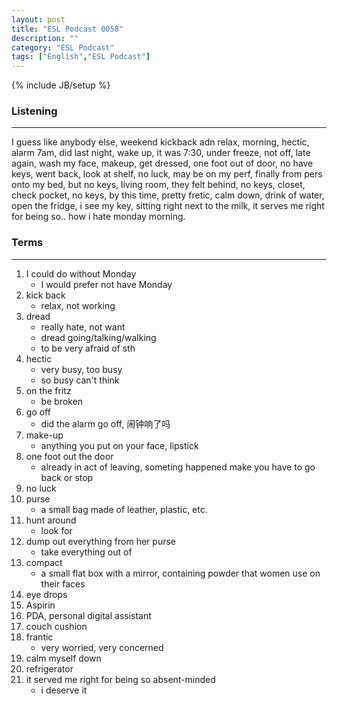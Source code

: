 ```yaml
---
layout: post
title: "ESL Podcast 0058"
description: ""
category: "ESL Podcast"
tags: ["English","ESL Podcast"]
---
```

{% include JB/setup %}

### Listening
-----
I guess like anybody else, weekend kickback adn relax, morning, hectic, alarm 7am, did last night, wake up, it was 7:30, under freeze, not off, late again, wash my face, makeup, get dressed, one foot out of door, no have keys, went back, look at shelf, no luck, may be on my perf, finally from pers onto my bed, but no keys, living room, they felt behind, no keys, closet, check pocket, no keys, by this time, pretty fretic, calm down, drink of water, open the fridge, i see my key, sitting right next to the milk, it serves me right for being so.. how i hate monday morning. 


### Terms
--------
1. I could do without Monday
    * I would prefer not have Monday
2. kick back
    * relax, not working
3. dread
    * really hate, not want
    * dread going/talking/walking
    * to be very afraid of sth
4. hectic
    * very busy, too busy
    * so busy can't think
5. on the fritz
    * be broken
6. go off
    * did the alarm go off, 闹钟响了吗
7. make-up
    * anything you put on your face, lipstick
8. one foot out the door
    * already in act of leaving, someting happened make you have to go back or stop
9. no luck
10. purse
    * a small bag made of leather, plastic, etc. 
11. hunt around
    * look for
12. dump out everything from her purse
    * take everything out of 
13. compact
    * a small flat box with a mirror, containing powder that women use on their faces
13. eye drops
14. Aspirin
15. PDA, personal digital assistant
16. couch cushion
17. frantic
    * very worried, very concerned
18. calm myself down
19. refrigerator
20. it served me right for being so absent-minded
    * i deserve it
